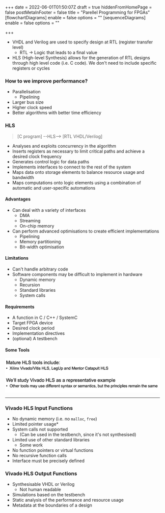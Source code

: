 +++
date = 2022-06-01T01:50:07Z
draft = true
hiddenFromHomePage = false
postMetaInFooter = false
title = "Parellel Programming for FPGAs"
[flowchartDiagrams]
enable = false
options = ""
[sequenceDiagrams]
enable = false
options = ""

+++
* VHDL and Verilog are used to specify design at RTL (register transfer level)
  * RTL -> Logic that leads to a final value
* HLS (High-level Synthesis) allows for the generation of RTL designs through high level code (i.e. C code). We don't need to include specific registers or cycles

### How to we improve performance?

* Parallelisation
  * Pipelining
* Larger bus size
* Higher clock speed
* Better algorithms with better time efficiency

### HLS

> \[C program\] --HLS--> \[RTL VHDL/Verilog\]

* Analyses and exploits concurrency in the algorithm
* Inserts registers as necessary to limit critical paths and achieve a desired clock frequency
* Generates control logic for data paths
* Implements interfaces to connect to the rest of the system
* Maps data onto storage elements to balance resource usage and bandwidth
* Maps computations onto logic elements using a combination of automatic and user-specific automations

#### Advantages

* Can deal with a variety of interfaces
  * DMA
  * Streaming
  * On-chip memory
* Can perform advanced optimisations to create efficient implementations
  * Pipelining
  * Memory partitioning
  * Bit-width optimisation

#### Limitations

* Can't handle arbitrary code
* Software components may be difficult to implement in hardware
  * Dynamic memory
  * Recursion
  * Standard libraries
  * System calls

#### Requirements

* A function in C / C++ / SystemC
* Target FPGA device
* Desired clock period
* Implementation directives
* (optional) A testbench

#### Some Tools

![](/uploads/snipaste_2022-06-01_12-13-29.jpg)

***

### Vivado HLS Input Functions

* No dynamic memory (i.e. no `malloc`, `free`)
* Limited pointer usage*
* System calls not supported
  * (Can be used in the testbench, since it's not synthesised)
* Limited use of other standard libraries
  * Some work
* No function pointers or virtual functions
* No recursive function calls
* Interface must be precisely defined

### Vivado HLS Output Functions

* Synthesisable VHDL or Verilog
  * Not human readable
* Simulations based on the testbench
* Static analysis of the performance and resource usage
* Metadata at the boundaries of a design
